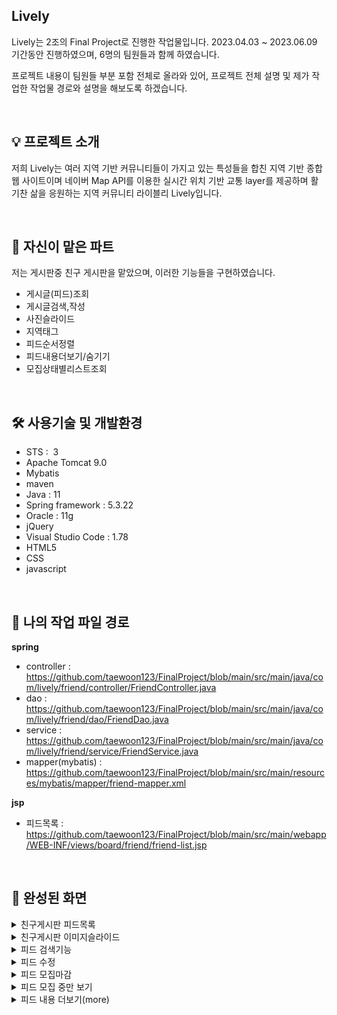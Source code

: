 ## Lively
Lively는 2조의 Final Project로 진행한 작업물입니다.
2023.04.03 ~ 2023.06.09 기간동안 진행하였으며, 6명의 팀원들과 함께 하였습니다.

프로젝트 내용이 팀원들 부분 포함 전체로 올라와 있어,
프로젝트 전체 설명 및 제가 작업한 작업물 경로와 설명을 해보도록 하겠습니다.


&nbsp;

## 💡 프로젝트 소개 
저희 Lively는 여러 지역 기반 커뮤니티들이 가지고 있는 특성들을 합친 지역 기반 종합 웹 사이트이며
네이버 Map API를 이용한 실시간 위치 기반 교통 layer를 제공하며 활기찬 삶을 응원하는 지역 커뮤니티 라이블리 Lively입니다.

&nbsp;



## 📌 자신이 맡은 파트
저는 게시판중 친구 게시판을 맡았으며, 이러한 기능들을 구현하였습니다.
 - 게시글(피드)조회
 - 게시글검색,작성
 - 사진슬라이드
 - 지역태그
 - 피드순서정렬
 - 피드내용더보기/숨기기
 - 모집상태별리스트조회

&nbsp;

## 🛠 사용기술 및 개발환경
- STS :  3
- Apache Tomcat 9.0
- Mybatis
- maven
- Java : 11
- Spring framework : 5.3.22
- Oracle : 11g
- jQuery
- Visual Studio Code : 1.78
- HTML5
- CSS
- javascript


&nbsp;

## 🔗 나의 작업 파일 경로
**spring**

- controller : https://github.com/taewoon123/FinalProject/blob/main/src/main/java/com/lively/friend/controller/FriendController.java
- dao : https://github.com/taewoon123/FinalProject/blob/main/src/main/java/com/lively/friend/dao/FriendDao.java
- service : https://github.com/taewoon123/FinalProject/blob/main/src/main/java/com/lively/friend/service/FriendService.java
- mapper(mybatis) : https://github.com/taewoon123/FinalProject/blob/main/src/main/resources/mybatis/mapper/friend-mapper.xml

**jsp**

- 피드목록 : https://github.com/taewoon123/FinalProject/blob/main/src/main/webapp/WEB-INF/views/board/friend/friend-list.jsp



&nbsp;

## 📸 완성된 화면
<details>
  <summary>친구게시판 피드목록</summary>
  <br />
  <div markdown="1">
    <image src="https://github.com/taewoon123/FinalProject/blob/main/src/main/webapp/resources/img/FriendList.PNG" />
  </div>
</details>
<details>
  <summary>친구게시판 이미지슬라이드</summary>
  <br />
  <div markdown="1">
    <image src="https://github.com/taewoon123/FinalProject/blob/main/src/main/webapp/resources/img/edit3.PNG" />
    <image src="https://github.com/taewoon123/FinalProject/blob/main/src/main/webapp/resources/img/imgslide2.PNG" />
    <image src="https://github.com/taewoon123/FinalProject/blob/main/src/main/webapp/resources/img/imgslide3.PNG" />
  </div>
</details>
<details>
  <summary>피드 검색기능</summary>
  <br />
  <div markdown="1">
    <image src="https://github.com/taewoon123/FinalProject/blob/main/src/main/webapp/resources/img/FriendSearch.PNG" />
    <image src="https://github.com/taewoon123/FinalProject/blob/main/src/main/webapp/resources/img/FriendSearch2.PNG" />
  </div>
</details>
<details>
  <summary>피드 수정</summary>
  <br />
  <div markdown="1">
    <image src="https://github.com/taewoon123/FinalProject/blob/main/src/main/webapp/resources/img/edit3.PNG" />
    <image src="https://github.com/taewoon123/FinalProject/blob/main/src/main/webapp/resources/img/edit1.PNG" />
    <image src="https://github.com/taewoon123/FinalProject/blob/main/src/main/webapp/resources/img/edit2.PNG" />
  </div>
</details>
<details>
  <summary>피드 모집마감</summary>
  <br />
  <div markdown="1">
    <image src="https://github.com/taewoon123/FinalProject/blob/main/src/main/webapp/resources/img/END.PNG" />
  </div>
</details>
<details>
  <summary>피드 모집 중만 보기</summary>
  <br />
  <div markdown="1">
    <image src="https://github.com/taewoon123/FinalProject/blob/main/src/main/webapp/resources/img/ING1.PNG" />
    <image src="https://github.com/taewoon123/FinalProject/blob/main/src/main/webapp/resources/img/ING2.PNG" />
  </div>
</details>
<details>
  <summary>피드 내용 더보기(more)</summary>
  <br />
  <div markdown="1">
    <image src="https://github.com/taewoon123/FinalProject/blob/main/src/main/webapp/resources/img/more1.PNG" />
    <image src="https://github.com/taewoon123/FinalProject/blob/main/src/main/webapp/resources/img/more2.PNG" />
  </div>
</details>


